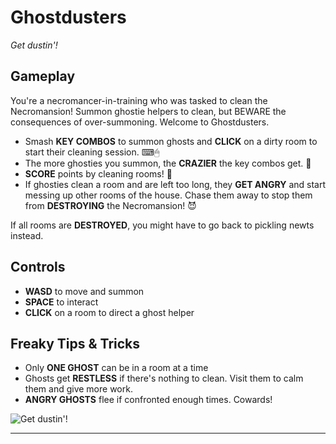 # Ghostdusters

_Get dustin'!_

## Gameplay

You're a necromancer-in-training who was tasked to clean the Necromansion! Summon ghostie helpers to clean, but BEWARE the consequences of over-summoning. Welcome to Ghostdusters.

- Smash **KEY COMBOS** to summon ghosts and **CLICK** on a dirty room to start their cleaning session. ⌨🖱
- The more ghosties you summon, the **CRAZIER** the key combos get. 🤪
- **SCORE** points by cleaning rooms! 🚿
- If ghosties clean a room and are left too long, they **GET ANGRY** and start messing up other rooms of the house. Chase them away to stop them from **DESTROYING** the Necromansion! 😈

If all rooms are **DESTROYED**, you might have to go back to pickling newts instead.

## Controls

- **WASD** to move and summon
- **SPACE** to interact
- **CLICK** on a room to direct a ghost helper

## Freaky Tips & Tricks

- Only **ONE GHOST** can be in a room at a time
- Ghosts get **RESTLESS** if there's nothing to clean. Visit them to calm them and give more work.
- **ANGRY GHOSTS** flee if confronted enough times. Cowards!

![Get dustin'!](///raw/c3b/d5/z/62a0d.png)

---
